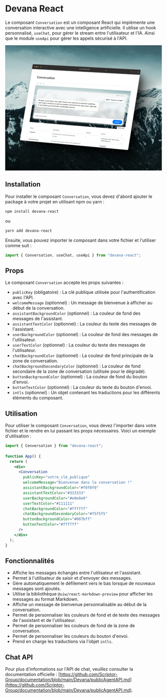 # Devana React

Le composant `Conversation` est un composant React qui implémente une conversation interactive avec une intelligence artificielle. Il utilise un hook personnalisé, `useChat`, pour gérer le stream entre l'utilisateur et l'IA. Ainsi que le module `useApi` pour gérer les appels sécurisé à l'API.

<img width="843" alt="Présentation" src="https://github.com/Scriptor-Group/devana-react/raw/main/assets/presentation.png">

## Installation

Pour installer le composant `Conversation`, vous devez d'abord ajouter le package à votre projet en utilisant npm ou yarn :

```bash
npm install devana-react
```

ou

```bash
yarn add devana-react
```

Ensuite, vous pouvez importer le composant dans votre fichier et l'utiliser comme suit :

```jsx
import { Conversation, useChat, useApi } from "devana-react";
```

## Props

Le composant `Conversation` accepte les props suivantes :

- `publicKey` (obligatoire) : La clé publique utilisée pour l'authentification avec l'API.
- `welcomeMessage` (optionnel) : Un message de bienvenue à afficher au début de la conversation.
- `assistantBackgroundColor` (optionnel) : La couleur de fond des messages de l'assistant.
- `assistantTextColor` (optionnel) : La couleur du texte des messages de l'assistant.
- `userBackgroundColor` (optionnel) : La couleur de fond des messages de l'utilisateur.
- `userTextColor` (optionnel) : La couleur du texte des messages de l'utilisateur.
- `chatBackgroundColor` (optionnel) : La couleur de fond principale de la zone de conversation.
- `chatBackgroundSecondaryColor` (optionnel) : La couleur de fond secondaire de la zone de conversation (utilisée pour le dégradé).
- `buttonBackgroundColor` (optionnel) : La couleur de fond du bouton d'envoi.
- `buttonTextColor` (optionnel) : La couleur du texte du bouton d'envoi.
- `intls` (optionnel) : Un objet contenant les traductions pour les différents éléments du composant.

## Utilisation

Pour utiliser le composant `Conversation`, vous devez l'importer dans votre fichier et le rendre en lui passant les props nécessaires. Voici un exemple d'utilisation :

```jsx
import { Conversation } from "devana-react";

function App() {
  return (
    <div>
      <Conversation
        publicKey="votre_clé_publique"
        welcomeMessage="Bienvenue dans la conversation !"
        assistantBackgroundColor="#f0f0f0"
        assistantTextColor="#333333"
        userBackgroundColor="#e0e0e0"
        userTextColor="#111111"
        chatBackgroundColor="#ffffff"
        chatBackgroundSecondaryColor="#f5f5f5"
        buttonBackgroundColor="#007bff"
        buttonTextColor="#ffffff"
      />
    </div>
  );
}
```

## Fonctionnalités

- Affiche les messages échangés entre l'utilisateur et l'assistant.
- Permet à l'utilisateur de saisir et d'envoyer des messages.
- Gère automatiquement le défilement vers le bas lorsque de nouveaux messages sont ajoutés.
- Utilise la bibliothèque `@uiw/react-markdown-preview` pour afficher les messages au format Markdown.
- Affiche un message de bienvenue personnalisable au début de la conversation.
- Permet de personnaliser les couleurs de fond et de texte des messages de l'assistant et de l'utilisateur.
- Permet de personnaliser les couleurs de fond de la zone de conversation.
- Permet de personnaliser les couleurs du bouton d'envoi.
- Prend en charge les traductions via l'objet `intls`.

## Chat API

Pour plus d'informations sur l'API de chat, veuillez consulter la documentation officielle : [https://github.com/Scriptor-Group/documentation/blob/main/Devana/publicAgentAPI.md](https://github.com/Scriptor-Group/documentation/blob/main/Devana/publicAgentAPI.md).
